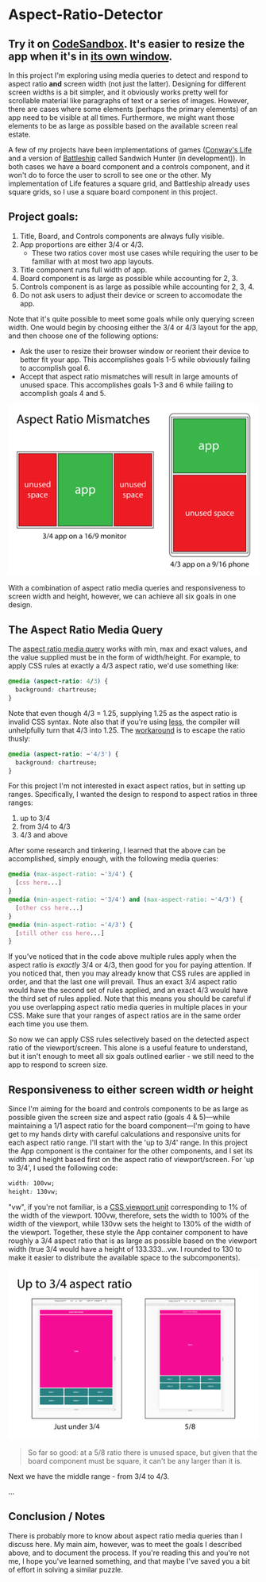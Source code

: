 # Aspect-Ratio-Detector

## Try it on [CodeSandbox](https://codesandbox.io/s/github/ChristopherJFoster/Aspect-Ratio-Detector). It's easier to resize the app when it's in [its own window](https://h7n89.csb.app).

In this project I'm exploring using media queries to detect and respond to aspect ratio **and** screen width (not just the latter). Designing for different screen widths is a bit simpler, and it obviously works pretty well for scrollable material like paragraphs of text or a series of images. However, there are cases where some elements (perhaps the primary elements) of an app need to be visible at all times. Furthermore, we might want those elements to be as large as possible based on the available screen real estate.

A few of my projects have been implementations of games ([Conway's Life](https://github.com/ChristopherJFoster/Conways-Life) and a version of [Battleship](<https://en.wikipedia.org/wiki/Battleship_(game)>) called Sandwich Hunter (in development)). In both cases we have a board component and a controls component, and it won't do to force the user to scroll to see one or the other. My implementation of Life features a square grid, and Battleship already uses square grids, so I use a square board component in this project.

## Project goals:

1. Title, Board, and Controls components are always fully visible.
2. App proportions are either 3/4 or 4/3.
   - These two ratios cover most use cases while requiring the user to be familiar with at most two app layouts.
3. Title component runs full width of app.
4. Board component is as large as possible while accounting for 2, 3.
5. Controls component is as large as possible while accounting for 2, 3, 4.
6. Do not ask users to adjust their device or screen to accomodate the app.

Note that it's quite possible to meet some goals while only querying screen width. One would begin by choosing either the 3/4 or 4/3 layout for the app, and then choose one of the following options:

- Ask the user to resize their browser window or reorient their device to better fit your app. This accomplishes goals 1-5 while obviously failing to accomplish goal 6.
- Accept that aspect ratio mismatches will result in large amounts of unused space. This accomplishes goals 1-3 and 6 while failing to accomplish goals 4 and 5.

![examples of aspect ratio mismatches](src/assets/images/aspect_ratio_mismatches.png)

With a combination of aspect ratio media queries and responsiveness to screen width and height, however, we can achieve all six goals in one design.

## The Aspect Ratio Media Query

The [aspect ratio media query](https://developer.mozilla.org/en-US/docs/Web/CSS/@media/aspect-ratio) works with min, max and exact values, and the value supplied must be in the form of width/height. For example, to apply CSS rules at exactly a 4/3 aspect ratio, we'd use something like:

```css
@media (aspect-ratio: 4/3) {
  background: chartreuse;
}
```

Note that even though 4/3 = 1.25, supplying 1.25 as the aspect ratio is invalid CSS syntax. Note also that if you're using [less](http://lesscss.org/), the compiler will unhelpfully turn that 4/3 into 1.25. The [workaround](https://github.com/less/less.js/issues/3225) is to escape the ratio thusly:

```css
@media (aspect-ratio: ~'4/3') {
  background: chartreuse;
}
```

For this project I'm not interested in exact aspect ratios, but in setting up ranges. Specifically, I wanted the design to respond to aspect ratios in three ranges:

1. up to 3/4
2. from 3/4 to 4/3
3. 4/3 and above

After some research and tinkering, I learned that the above can be accomplished, simply enough, with the following media queries:

```css
@media (max-aspect-ratio: ~'3/4') {
  [css here...]
}
@media (min-aspect-ratio: ~'3/4') and (max-aspect-ratio: ~'4/3') {
  [other css here...]
}
@media (min-aspect-ratio: ~'4/3') {
  [still other css here...]
}
```

If you've noticed that in the code above multiple rules apply when the aspect ratio is _exactly_ 3/4 or 4/3, then good for you for paying attention. If you noticed that, then you may already know that CSS rules are applied in order, and that the last one will prevail. Thus an exact 3/4 aspect ratio would have the second set of rules applied, and an exact 4/3 would have the third set of rules applied. Note that this means you should be careful if you use overlapping aspect ratio media queries in multiple places in your CSS. Make sure that your ranges of aspect ratios are in the same order each time you use them.

So now we can apply CSS rules selectively based on the detected aspect ratio of the viewport/screen. This alone is a useful feature to understand, but it isn't enough to meet all six goals outlined earlier - we still need to the app to respond to screen size.

## Responsiveness to either screen width _or_ height

Since I'm aiming for the board and controls components to be as large as possible given the screen size and aspect ratio (goals 4 & 5)—while maintaining a 1/1 aspect ratio for the board component—I'm going to have get to my hands dirty with careful calculations and responsive units for each aspect ratio range. I'll start with the 'up to 3/4' range. In this project the App component is the container for the other components, and I set its width and height based first on the aspect ratio of viewport/screen. For 'up to 3/4', I used the following code:

```css
width: 100vw;
height: 130vw;
```

"vw", if you're not familiar, is a [CSS viewport unit](https://developer.mozilla.org/en-US/docs/Web/CSS/length) corresponding to 1% of the width of the viewport. 100vw, therefore, sets the width to 100% of the width of the viewport, while 130vw sets the height to 130% of the width of the viewport. Together, these style the App container component to have roughly a 3/4 aspect ratio that is as large as possible based on the viewport width (true 3/4 would have a height of 133.333...vw. I rounded to 130 to make it easier to distribute the available space to the subcomponents).

![Up to 3/4 aspect ratio](src/assets/images/up_to_3x4_aspect_ratio.png)

> So far so good: at a 5/8 ratio there is unused space, but given that the board component must be square, it can't be any larger than it is.

Next we have the middle range - from 3/4 to 4/3.

...

## Conclusion / Notes

There is probably more to know about aspect ratio media queries than I discuss here. My main aim, however, was to meet the goals I described above, and to document the process. If you're reading this and you're not me, I hope you've learned something, and that maybe I've saved you a bit of effort in solving a similar puzzle.
